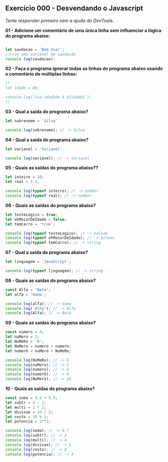## Exercício 000 - Desvendando o Javascript

*Tente responder primeiro sem a ajuda do DevTools.*

**01 - Adicione um comentário de uma única linha sem influenciar a lógica do programa abaixo:**

```javascript

let saudacao = 'Bom dia!';
//crie uma variável de saudação
console.log(saudacao);
```
**02 - Faça o programa ignorar todas as linhas do programa abaixo usando o comentário de múltiplas linhas:**

```javascript
/*
let idade = 80;

console.log(`Sua idadade é ${idade}`);
*/
```

**03 - Qual a saída do programa abaixo?**

```javascript
let sobrenome = 'Silva'

console.log(sobrenome); // -> Silva
```
**04 - Qual a saída do programa abaixo?**

```javascript
let variavel = 'Variavel'

console.log(variavel); // -> Variavel 
```

**05 - Quais as saídas do programa abaixo??**

```javascript
let inteiro = 20;
let real = 3.5;

console.log(typeof inteiro); // -> number 
console.log(typeof real); // -> number
```

**06 - Quais as saídas do programa abaixo?**

```javascript
let testeLogico = true;
let ehMaiorDeIdade = false;
let temCarro = 'true';

console.log(typeof testeLogico); // -> bolean 
console.log(typeof ehMaiorDeIdade); // -> bolean
console.log(typeof temCarro); // -> string
```

**07 - Qual a saída do programa abaixo?**

```javascript
let linguagem = 'JavaScript';

console.log(typeof linguagem); // -> string
```

**08 - Quais as saídas do programa abaixo?**

```javascript
const Alfa = 'Beta';
let alfa = 'Gama';

console.log(alfa); // -> Gama
console.log('AlFa'); // -> Alfa
console.log(Alfa); // -> Beta
```

**09 - Quais as saídas do programa abaixo?**

```javascript
const numero = 4;
let nuMero = 2;
let NuMeRo = '6';
let NuMero = numero + numero;
let numerO = nuMero + NuMeRo;

console.log(NuMeRo); // -> 6
console.log(nuMero); // -> 2
console.log(numero); // -> 4
console.log(numerO); // -> 8
console.log(NuMero); // -> 26
```

**10 - Quais as saídas do programa abaixo?**

```javascript
const soma = 3.2 + 5.5;
let subtr = 4 - 2;
let multi = 2 * 2;
let divisao = 10 / 2;
let resto = 10 % 2;
let potencia = 2**2;

console.log(soma); // -> 8.7
console.log(subtr); // -> 2
console.log(multi); // -> 4
console.log(divisao); // -> 5 
console.log(resto); // -> 0
console.log(potencia); // -> 4
```